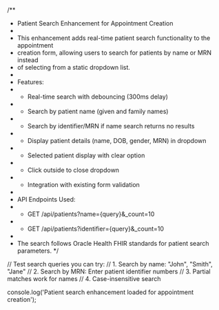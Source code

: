 /**
 * Patient Search Enhancement for Appointment Creation
 * 
 * This enhancement adds real-time patient search functionality to the appointment
 * creation form, allowing users to search for patients by name or MRN instead
 * of selecting from a static dropdown list.
 * 
 * Features:
 * - Real-time search with debouncing (300ms delay)
 * - Search by patient name (given and family names)
 * - Search by identifier/MRN if name search returns no results
 * - Display patient details (name, DOB, gender, MRN) in dropdown
 * - Selected patient display with clear option
 * - Click outside to close dropdown
 * - Integration with existing form validation
 * 
 * API Endpoints Used:
 * - GET /api/patients?name={query}&_count=10
 * - GET /api/patients?identifier={query}&_count=10
 * 
 * The search follows Oracle Health FHIR standards for patient search parameters.
 */

// Test search queries you can try:
// 1. Search by name: "John", "Smith", "Jane"
// 2. Search by MRN: Enter patient identifier numbers
// 3. Partial matches work for names
// 4. Case-insensitive search

console.log('Patient search enhancement loaded for appointment creation');